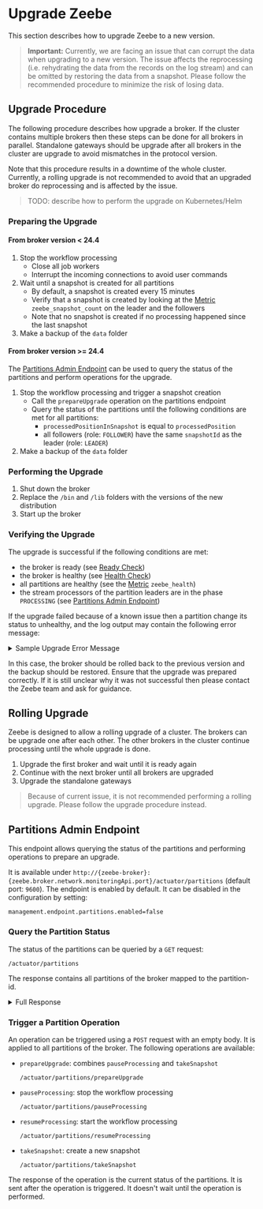 # Upgrade Zeebe

This section describes how to upgrade Zeebe to a new version.

> **Important:** Currently, we are facing an issue that can corrupt the data when upgrading to a new version. The issue affects the reprocessing (i.e. rehydrating the data from the records on the log stream) and can be omitted by restoring the data from a snapshot. Please follow the recommended procedure to minimize the risk of losing data.

## Upgrade Procedure

The following procedure describes how upgrade a broker. If the cluster contains multiple brokers then these steps can be done for all brokers in parallel. Standalone gateways should be upgrade after all brokers in the cluster are upgrade to avoid mismatches in the protocol version.

Note that this procedure results in a downtime of the whole cluster. Currently, a rolling upgrade is not recommended to avoid that an upgraded broker do reprocessing and is affected by the issue.

> TODO: describe how to perform the upgrade on Kubernetes/Helm

### Preparing the Upgrade

#### From broker version < 24.4

1. Stop the workflow processing
    * Close all job workers
    * Interrupt the incoming connections to avoid user commands
1. Wait until a snapshot is created for all partitions
    * By default, a snapshot is created every 15 minutes
    * Verify that a snapshot is created by looking at the [Metric](/operations/metrics.md) `zeebe_snapshot_count` on the leader and the followers
    * Note that no snapshot is created if no processing happened since the last snapshot
1. Make a backup of the `data` folder

#### From broker version >= 24.4

The [Partitions Admin Endpoint](#partitions-admin-endpoint) can be used to query the status of the partitions and perform operations for the upgrade.

1. Stop the workflow processing and trigger a snapshot creation
    * Call the `prepareUpgrade` operation on the partitions endpoint
    * Query the status of the partitions until the following conditions are met for all partitions:
        * `processedPositionInSnapshot` is equal to `processedPosition`
        * all followers (role: `FOLLOWER`) have the same `snapshotId` as the leader (role: `LEADER`)
1. Make a backup of the `data` folder

### Performing the Upgrade

1. Shut down the broker
1. Replace the `/bin` and `/lib` folders with the versions of the new distribution
1. Start up the broker

### Verifying the Upgrade

The upgrade is successful if the following conditions are met:

* the broker is ready (see [Ready Check](/operations/health.md#ready-check))
* the broker is healthy (see [Health Check](/operations/health.md#health-check))
* all partitions are healthy (see the [Metric](/operations/metrics.md#metrics-related-to-health) `zeebe_health`)
* the stream processors of the partition leaders are in the phase `PROCESSING` (see [Partitions Admin Endpoint](#partitions-admin-endpoint))

If the upgrade failed because of a known issue then a partition change its status to unhealthy, and the log output may contain the following error message:

<details>
  <summary>Sample Upgrade Error Message</summary>
  <p>

```
Unexpected error on recovery happens.
io.zeebe.engine.processor.InconsistentReprocessingException: Reprocessing issue detected!
  Restore the data from a backup and follow the recommended upgrade procedure. [cause:
  "The key of the record on the log stream doesn't match to the record from reprocessing.",
  log-stream-record: {"partitionId":1,"value":{"version":1,"bpmnProcessId":"parallel-tasks",
  "workflowKey":2251799813685249,"parentElementInstanceKey":-1,"parentWorkflowInstanceKey":-1,
  "bpmnElementType":"PARALLEL_GATEWAY","flowScopeKey":2251799813685251,
  "elementId":"ExclusiveGateway_0tkgnd5","workflowInstanceKey":2251799813685251},
  "key":2251799813685256,"sourceRecordPosition":4294997784,"valueType":"WORKFLOW_INSTANCE",
  "timestamp":1601025180728,"recordType":"EVENT","intent":"ELEMENT_ACTIVATING",
  "rejectionType":"NULL_VAL","rejectionReason":"","position":4294998112},
  reprocessing-record: {key=2251799813685255, sourceRecordPosition=4294997784,
  intent=WorkflowInstanceIntent:ELEMENT_ACTIVATING, recordType=EVENT}]
```

  </p>
</details>

In this case, the broker should be rolled back to the previous version and the backup should be restored. Ensure that the upgrade was prepared correctly. If it is still unclear why it was not successful then please contact the Zeebe team and ask for guidance.


## Rolling Upgrade

Zeebe is designed to allow a rolling upgrade of a cluster. The brokers can be upgrade one after each other. The other brokers in the cluster continue processing until the whole upgrade is done.

1. Upgrade the first broker and wait until it is ready again
1. Continue with the next broker until all brokers are upgraded
1. Upgrade the standalone gateways

> Because of current issue, it is not recommended performing a rolling upgrade. Please follow the upgrade procedure instead.

## Partitions Admin Endpoint

This endpoint allows querying the status of the partitions and performing operations to prepare an upgrade.

It is available under `http://{zeebe-broker}:{zeebe.broker.network.monitoringApi.port}/actuator/partitions` (default port: `9600`).
The endpoint is enabled by default. It can be disabled in the configuration by setting:

```
management.endpoint.partitions.enabled=false
```

### Query the Partition Status

The status of the partitions can be queried by a `GET` request:
```
/actuator/partitions
```

The response contains all partitions of the broker mapped to the partition-id.

<details>
  <summary>Full Response</summary>
  <p>

```
{
    "1":{
        "role":"LEADER",
        "snapshotId":"399-1-1601275126554-490-490",
        "processedPosition":490,
        "processedPositionInSnapshot":490,
        "streamProcessorPhase":"PROCESSING"
    }
}
```

  </p>
</details>

### Trigger a Partition Operation

An operation can be triggered using a `POST` request with an empty body. It is applied to all partitions of the broker. The following operations are available:
* `prepareUpgrade`: combines `pauseProcessing` and `takeSnapshot`
    ```
    /actuator/partitions/prepareUpgrade
    ```
* `pauseProcessing`: stop the workflow processing
    ```
    /actuator/partitions/pauseProcessing
    ```
* `resumeProcessing`: start the workflow processing
    ```
    /actuator/partitions/resumeProcessing
    ```
* `takeSnapshot`: create a new snapshot
    ```
    /actuator/partitions/takeSnapshot
    ```

The response of the operation is the current status of the partitions. It is sent after the operation is triggered. It doesn't wait until the operation is performed.

